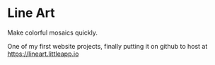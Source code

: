 # Line Art

Make colorful mosaics quickly.  

One of my first website projects, finally putting it on github to host at https://lineart.littleapp.io  
